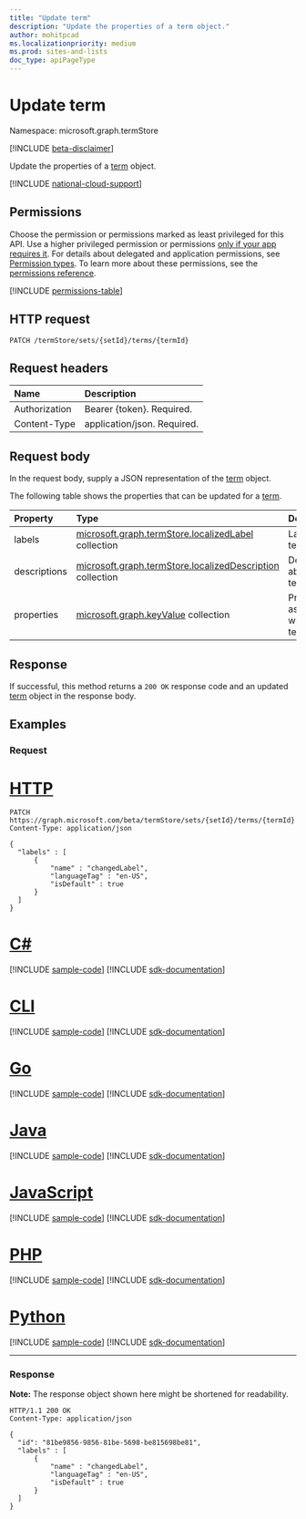 ```yaml
---
title: "Update term"
description: "Update the properties of a term object."
author: mohitpcad
ms.localizationpriority: medium
ms.prod: sites-and-lists
doc_type: apiPageType
---
```


# Update term
Namespace: microsoft.graph.termStore

[!INCLUDE [beta-disclaimer](../../includes/beta-disclaimer.md)]

Update the properties of a [term](../resources/termstore-term.md) object.

[!INCLUDE [national-cloud-support](../../includes/all-clouds.md)]

## Permissions
Choose the permission or permissions marked as least privileged for this API. Use a higher privileged permission or permissions [only if your app requires it](/graph/permissions-overview#best-practices-for-using-microsoft-graph-permissions). For details about delegated and application permissions, see [Permission types](/graph/permissions-overview#permission-types). To learn more about these permissions, see the [permissions reference](/graph/permissions-reference).

<!-- { "blockType": "permissions", "name": "termstore_term_update" } -->
[!INCLUDE [permissions-table](../includes/permissions/termstore-term-update-permissions.md)]


## HTTP request

<!-- {
  "blockType": "ignored"
}-->

``` http
PATCH /termStore/sets/{setId}/terms/{termId}
```

## Request headers
|Name|Description|
|:---|:---|
|Authorization|Bearer {token}. Required.|
|Content-Type|application/json. Required.|

## Request body
In the request body, supply a JSON representation of the [term](../resources/termstore-term.md) object.

The following table shows the properties that can be updated for a [term](../resources/termstore-term.md).

|Property|Type|Description|
|:---|:---|:---|
|labels|[microsoft.graph.termStore.localizedLabel](../resources/termstore-localizedlabel.md) collection|Labels of a term.|
|descriptions|[microsoft.graph.termStore.localizedDescription](../resources/termstore-localizeddescription.md) collection|Description about the term.|
|properties|[microsoft.graph.keyValue](../resources/keyvalue.md) collection|Properties associated with the term.|



## Response

If successful, this method returns a `200 OK` response code and an updated [term](../resources/termstore-term.md) object in the response body.

## Examples

### Request

# [HTTP](#tab/http)
<!-- {
  "blockType": "request",
  "name": "update_term"
} -->

``` http
PATCH https://graph.microsoft.com/beta/termStore/sets/{setId}/terms/{termId}
Content-Type: application/json

{
  "labels" : [
      {
          "name" : "changedLabel",
          "languageTag" : "en-US",
          "isDefault" : true
      }
  ]
}
```

# [C#](#tab/csharp)
[!INCLUDE [sample-code](../includes/snippets/csharp/update-term-csharp-snippets.md)]
[!INCLUDE [sdk-documentation](../includes/snippets/snippets-sdk-documentation-link.md)]

# [CLI](#tab/cli)
[!INCLUDE [sample-code](../includes/snippets/cli/update-term-cli-snippets.md)]
[!INCLUDE [sdk-documentation](../includes/snippets/snippets-sdk-documentation-link.md)]

# [Go](#tab/go)
[!INCLUDE [sample-code](../includes/snippets/go/update-term-go-snippets.md)]
[!INCLUDE [sdk-documentation](../includes/snippets/snippets-sdk-documentation-link.md)]

# [Java](#tab/java)
[!INCLUDE [sample-code](../includes/snippets/java/update-term-java-snippets.md)]
[!INCLUDE [sdk-documentation](../includes/snippets/snippets-sdk-documentation-link.md)]

# [JavaScript](#tab/javascript)
[!INCLUDE [sample-code](../includes/snippets/javascript/update-term-javascript-snippets.md)]
[!INCLUDE [sdk-documentation](../includes/snippets/snippets-sdk-documentation-link.md)]

# [PHP](#tab/php)
[!INCLUDE [sample-code](../includes/snippets/php/update-term-php-snippets.md)]
[!INCLUDE [sdk-documentation](../includes/snippets/snippets-sdk-documentation-link.md)]

# [Python](#tab/python)
[!INCLUDE [sample-code](../includes/snippets/python/update-term-python-snippets.md)]
[!INCLUDE [sdk-documentation](../includes/snippets/snippets-sdk-documentation-link.md)]

---

### Response
**Note:** The response object shown here might be shortened for readability.
<!-- {
  "blockType": "response",
  "truncated": true,
  "@odata.type": "microsoft.graph.termStore.term"
}-->

``` http
HTTP/1.1 200 OK
Content-Type: application/json

{
  "id": "81be9856-9856-81be-5698-be815698be81",
  "labels" : [
      {
          "name" : "changedLabel",
          "languageTag" : "en-US",
          "isDefault" : true
      }
  ]
}
```

[microsoft.graph.termStore.term]: ../resources/termstore-term.md

<!--
{
  "type": "#page.annotation",
  "description": "Get term entity in termStore",
  "keywords": "term,termStore",
  "section": "documentation",
  "tocPath": "termStore/Update term",
  "suppressions": [
  ]
}
-->


